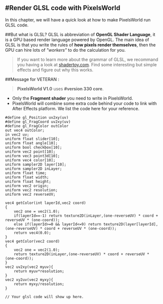 #Render GLSL code with PixelsWorld
---
In this chapter, we will have a quick look at how to make PixelsWorld run GLSL code. 

##But what is GLSL?
GLSL is abbreviation of **OpenGL Shader Language**, it is a GPU based render language powered by OpenGL. 
The main idea of GLSL is that you write the rules of **how pixels render themselves**, then the GPU can hire lots of *"workers"* to do the calculation for you.  
> If you want to learn more about the grammar of GLSL, we recommand you having a look at [shadertoy.com](https://www.shadertoy.com/). Find some interesting but simple effects and figure out why this works. 

##Message for VETERAN : 
> **PixelsWorld V1.0** uses **#version 330 core**. 
 
- Only the **Fragment shader** you need to write in PixelsWorld. 
- PixelsWorld will combine some extra code behind your code to link with After Effects platform. We list the code here for your reference. 

```glsl:extra.shader
#define gl_Position uv2xy(uv)
#define gl_FragCoord uv2xy(uv)
#define gl_FragColor outColor
out vec4 outColor;
in vec2 uv;
uniform float slider[10];
uniform float angle[10];
uniform bool checkbox[10];
uniform vec2 point[10];
uniform vec3 point3d[10];
uniform vec4 color[10];
uniform sampler2D layer[10];
uniform sampler2D inLayer;
uniform float time;
uniform float width;
uniform float height;
uniform vec2 origin;
uniform vec2 resolution;
uniform vec2 reverseUV;

vec4 getColor(int layerId,vec2 coord)
{
	vec2 one = vec2(1.0);
	if(layerId==-1) return texture2D(inLayer,(one-reverseUV) * coord + reverseUV * (one-coord));
	else if(layerId>=0 && layerId<=9) return texture2D(layer[layerId],(one-reverseUV) * coord + reverseUV * (one-coord));
	return vec4(0.0);
}
vec4 getColor(vec2 coord)
{
	vec2 one = vec2(1.0);
	return texture2D(inLayer,(one-reverseUV) * coord + reverseUV * (one-coord));
}
vec2 uv2xy(vec2 myuv){
	return myuv*resolution;
}
vec2 xy2uv(vec2 myxy){
	return myxy/resolution;
}

// Your glsl code will show up here. 
```

